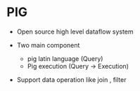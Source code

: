 #   PIG

*   Open source high level dataflow system
*   Two main component
    *   pig latin language (Query)
    *   Pig execution (Query -> Execution)

*   Support data operation like join , filter

